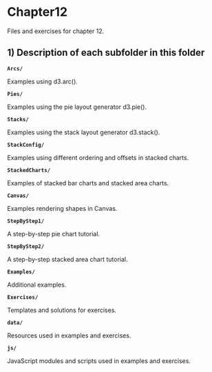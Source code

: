 # Chapter12

Files and exercises for chapter 12.

## 1) Description of each subfolder in this folder

__`Arcs/`__

Examples using d3.arc().

__`Pies/`__

Examples using the pie layout generator d3.pie().

__`Stacks/`__

Examples using the stack layout generator d3.stack().

__`StackConfig/`__

Examples using different ordering and offsets in stacked charts.

__`StackedCharts/`__

Examples of stacked bar charts and stacked area charts.

__`Canvas/`__

Examples rendering shapes in Canvas.

__`StepByStep1/`__

A step-by-step pie chart tutorial.

__`StepByStep2/`__

A step-by-step stacked area chart tutorial.

__`Examples/`__

Additional examples.

__`Exercises/`__

Templates and solutions for exercises.

__`data/`__

Resources used in examples and exercises.

__`js/`__

JavaScript modules and scripts used in examples and exercises.
